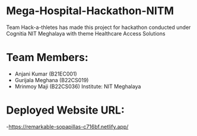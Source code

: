# Mega-Hospital-Hackathon-NITM
 Team Hack-a-thletes has made this project for hackathon conducted under Cognitia NIT Meghalaya with theme Healthcare Access Solutions 
# Team Members:
- Anjani Kumar (B21EC001)
- Gurijala Meghana (B22CS019)
- Mrinmoy Maji (B22CS036)
Institute: NIT Meghalaya
# Deployed Website URL:
-https://remarkable-sopapillas-c716bf.netlify.app/
